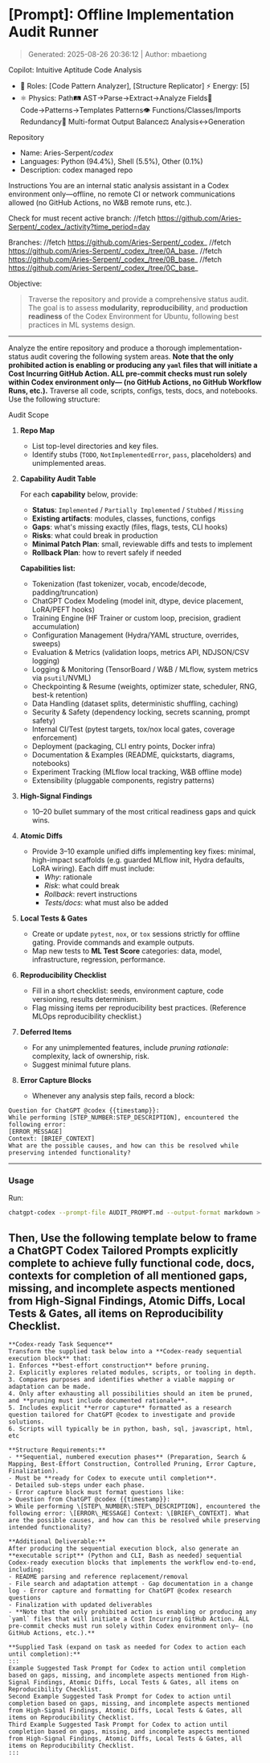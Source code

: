 # \[Prompt\]: Offline Implementation Audit Runner

> Generated: 2025-08-26 20:36:12 | Author: mbaetiong

Copilot: Intuitive Aptitude Code Analysis

- 🧠 Roles: [Code Pattern Analyzer], [Structure Replicator] ⚡ Energy: [5]
- ⚛️ Physics: Path🛤️ AST→Parse→Extract→Analyze Fields🔄 Code→Patterns→Templates Patterns👁️ Functions/Classes/Imports Redundancy🔀 Multi-format Output Balance⚖️ Analysis↔Generation

Repository

- Name: Aries-Serpent/_codex_
- Languages: Python (94.4%), Shell (5.5%), Other (0.1%)
- Description: codex managed repo

Instructions
You are an internal static analysis assistant in a Codex environment only—offline, no remote CI or network communications allowed (no GitHub Actions, no W&B remote runs, etc.).

Check for must recent active branch:
//fetch https://github.com/Aries-Serpent/_codex_/activity?time_period=day

Branches:
//fetch https://github.com/Aries-Serpent/_codex_
//fetch https://github.com/Aries-Serpent/_codex_/tree/0A_base_
//fetch https://github.com/Aries-Serpent/_codex_/tree/0B_base_
//fetch https://github.com/Aries-Serpent/_codex_/tree/0C_base_

Objective:
> Traverse the repository and provide a comprehensive status audit. The goal is to assess **modularity**, **reproducibility**, and **production readiness** of the Codex Environment for Ubuntu, following best practices in ML systems design.
---

Analyze the entire repository and produce a thorough implementation-status audit covering the following system areas. **Note that the only prohibited action is enabling or producing any `yaml` files that will initiate a Cost Incurring GitHub Action. ALL pre-commit checks must run solely within Codex environment only— (no GitHub Actions, no GitHub Workflow Runs, etc.).** Traverse all code, scripts, configs, tests, docs, and notebooks. Use the following structure:

Audit Scope

1. **Repo Map**
   - List top-level directories and key files.
   - Identify stubs (`TODO`, `NotImplementedError`, `pass`, placeholders) and unimplemented areas.

2. **Capability Audit Table**

   For each **capability** below, provide:

   - **Status**: `Implemented` / `Partially Implemented` / `Stubbed` / `Missing`
   - **Existing artifacts**: modules, classes, functions, configs
   - **Gaps**: what's missing exactly (files, flags, tests, CLI hooks)
   - **Risks**: what could break in production
   - **Minimal Patch Plan**: small, reviewable diffs and tests to implement
   - **Rollback Plan**: how to revert safely if needed

   **Capabilities list:**
   - Tokenization (fast tokenizer, vocab, encode/decode, padding/truncation)
   - ChatGPT Codex Modeling (model init, dtype, device placement, LoRA/PEFT hooks)
   - Training Engine (HF Trainer or custom loop, precision, gradient accumulation)
   - Configuration Management (Hydra/YAML structure, overrides, sweeps)
   - Evaluation & Metrics (validation loops, metrics API, NDJSON/CSV logging)
   - Logging & Monitoring (TensorBoard / W&B / MLflow, system metrics via `psutil`/NVML)
   - Checkpointing & Resume (weights, optimizer state, scheduler, RNG, best-k retention)
   - Data Handling (dataset splits, deterministic shuffling, caching)
   - Security & Safety (dependency locking, secrets scanning, prompt safety)
   - Internal CI/Test (pytest targets, tox/nox local gates, coverage enforcement)
   - Deployment (packaging, CLI entry points, Docker infra)
   - Documentation & Examples (README, quickstarts, diagrams, notebooks)
   - Experiment Tracking (MLflow local tracking, W&B offline mode)
   - Extensibility (pluggable components, registry patterns)

3. **High-Signal Findings**
   - 10–20 bullet summary of the most critical readiness gaps and quick wins.

4. **Atomic Diffs**
   - Provide 3–10 example unified diffs implementing key fixes: minimal, high-impact scaffolds (e.g. guarded MLflow init, Hydra defaults, LoRA wiring). Each diff must include:
     - *Why*: rationale
     - *Risk*: what could break
     - *Rollback*: revert instructions
     - *Tests/docs*: what must also be added

5. **Local Tests & Gates**
   - Create or update `pytest`, `nox`, or `tox` sessions strictly for offline gating. Provide commands and example outputs.
   - Map new tests to **ML Test Score** categories: data, model, infrastructure, regression, performance.

6. **Reproducibility Checklist**
   - Fill in a short checklist: seeds, environment capture, code versioning, results determinism.
   - Flag missing items per reproducibility best practices. (Reference MLOps reproducibility checklist.)

7. **Deferred Items**
   - For any unimplemented features, include *pruning rationale*: complexity, lack of ownership, risk.
   - Suggest minimal future plans.

8. **Error Capture Blocks**
   - Whenever any analysis step fails, record a block:

```
Question for ChatGPT @codex {{timestamp}}:
While performing [STEP_NUMBER:STEP_DESCRIPTION], encountered the following error:
[ERROR_MESSAGE]
Context: [BRIEF_CONTEXT]
What are the possible causes, and how can this be resolved while preserving intended functionality?
```

---

### Usage

Run:
```bash
chatgpt-codex --prompt-file AUDIT_PROMPT.md --output-format markdown > _codex_status_update-(YYYY-MM-DD).md

```

Then, **Use the following template below** to frame a ChatGPT Codex Tailored Prompts explicitly complete to achieve fully functional code, docs, contexts for completion of all mentioned gaps, missing, and incomplete aspects mentioned from High-Signal Findings, Atomic Diffs, Local Tests & Gates, all items on Reproducibility Checklist.
---

```
**Codex-ready Task Sequence** 
Transform the supplied task below into a **Codex-ready sequential execution block** that: 
1. Enforces **best-effort construction** before pruning. 
2. Explicitly explores related modules, scripts, or tooling in depth. 
3. Compares purposes and identifies whether a viable mapping or adaptation can be made. 
4. Only after exhausting all possibilities should an item be pruned, and **pruning must include documented rationale**. 
5. Includes explicit **error capture** formatted as a research question tailored for ChatGPT @codex to investigate and provide solutions. 
6. Scripts will typically be in python, bash, sql, javascript, html, etc 

**Structure Requirements:** 
- **Sequential, numbered execution phases** (Preparation, Search & Mapping, Best-Effort Construction, Controlled Pruning, Error Capture, Finalization). 
- Must be **ready for Codex to execute until completion**. 
- Detailed sub-steps under each phase. 
- Error capture block must format questions like: 
> Question from ChatGPT @codex {{timestamp}}:  
> While performing \[STEP\_NUMBER\:STEP\_DESCRIPTION], encountered the following error: \[ERROR\_MESSAGE] Context: \[BRIEF\_CONTEXT]. What are the possible causes, and how can this be resolved while preserving intended functionality? 

**Additional Deliverable:** 
After producing the sequential execution block, also generate an **executable script** (Python and CLI, Bash as needed) sequential Codex-ready execution blocks that implements the workflow end-to-end, including: 
- README parsing and reference replacement/removal 
- File search and adaptation attempt - Gap documentation in a change log - Error capture and formatting for ChatGPT @codex research questions 
- Finalization with updated deliverables 
- **Note that the only prohibited action is enabling or producing any `yaml` files that will initiate a Cost Incurring GitHub Action. ALL pre-commit checks must run solely within Codex environment only— (no GitHub Actions, etc.).** 

**Supplied Task (expand on task as needed for Codex to action each until completion):** 
:::
Example Suggested Task Prompt for Codex to action until completion based on gaps, missing, and incomplete aspects mentioned from High-Signal Findings, Atomic Diffs, Local Tests & Gates, all items on Reproducibility Checklist.
Second Example Suggested Task Prompt for Codex to action until completion based on gaps, missing, and incomplete aspects mentioned from High-Signal Findings, Atomic Diffs, Local Tests & Gates, all items on Reproducibility Checklist.
Third Example Suggested Task Prompt for Codex to action until completion based on gaps, missing, and incomplete aspects mentioned from High-Signal Findings, Atomic Diffs, Local Tests & Gates, all items on Reproducibility Checklist.
:::

```
